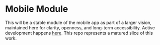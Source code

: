 # Mobile Module

This will be a stable module of the mobile app as part of a larger vision, maintained here for clarity, openness, and long-term accessibility. Active development happens [here](https://github.com/flupppi/Overwhelmed). This repo represents a matured slice of this work.  
